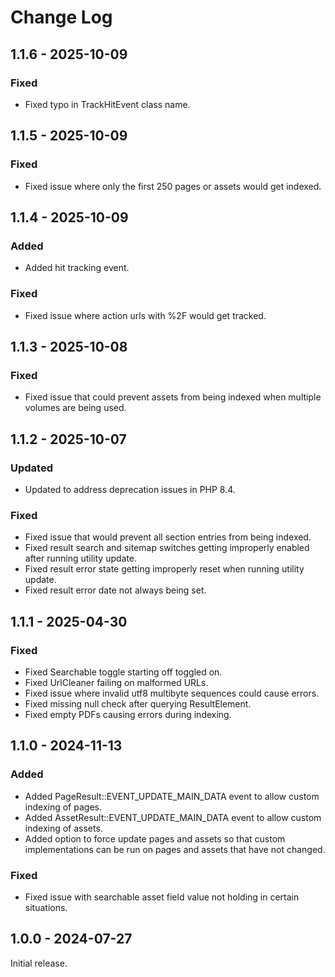 # Change Log

## 1.1.6 - 2025-10-09

### Fixed

- Fixed typo in TrackHitEvent class name.

## 1.1.5 - 2025-10-09

### Fixed

- Fixed issue where only the first 250 pages or assets would get indexed.

## 1.1.4 - 2025-10-09

### Added

- Added hit tracking event.

### Fixed

- Fixed issue where action urls with %2F would get tracked.

## 1.1.3 - 2025-10-08

### Fixed

- Fixed issue that could prevent assets from being indexed when multiple volumes are being used.

## 1.1.2 - 2025-10-07

### Updated

- Updated to address deprecation issues in PHP 8.4.

### Fixed

- Fixed issue that would prevent all section entries from being indexed.
- Fixed result search and sitemap switches getting improperly enabled after running utility update.
- Fixed result error state getting improperly reset when running utility update.
- Fixed result error date not always being set.

## 1.1.1 - 2025-04-30

### Fixed

- Fixed Searchable toggle starting off toggled on.
- Fixed UrlCleaner failing on malformed URLs.
- Fixed issue where invalid utf8 multibyte sequences could cause errors.
- Fixed missing null check after querying ResultElement.
- Fixed empty PDFs causing errors during indexing.

## 1.1.0 - 2024-11-13

### Added

- Added PageResult::EVENT\_UPDATE\_MAIN\_DATA event to allow custom indexing of pages.
- Added AssetResult::EVENT\_UPDATE\_MAIN\_DATA event to allow custom indexing of assets.
- Added option to force update pages and assets so that custom implementations can be run on pages and assets that have not changed.

### Fixed

- Fixed issue with searchable asset field value not holding in certain situations.

## 1.0.0 - 2024-07-27

Initial release.
